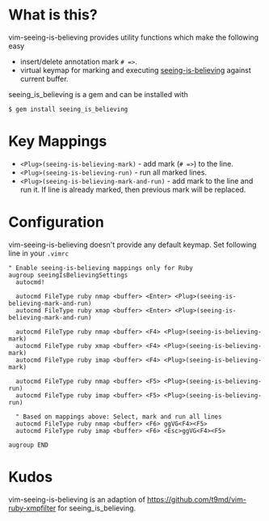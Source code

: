 What is this?
==================================
vim-seeing-is-believing provides utility functions which make the following easy

* insert/delete annotation mark `# =>`.
* virtual keymap for marking and executing [seeing-is-believing](https://github.com/JoshCheek/seeing_is_believing) against current buffer.

seeing_is_believing is a gem and can be installed with 

    $ gem install seeing_is_believing

Key Mappings
==================================

* `<Plug>(seeing-is-believing-mark)` - add mark (`# =>`) to the line.
* `<Plug>(seeing-is-believing-run)` - run all marked lines.
* `<Plug>(seeing-is-believing-mark-and-run)` - add mark to the line and run it.
  If line is already marked, then previous mark will be replaced.

Configuration
==================================
vim-seeing-is-believing doesn't provide any default keymap.
Set following line in your `.vimrc`

```vim
" Enable seeing-is-believing mappings only for Ruby
augroup seeingIsBelievingSettings
  autocmd!

  autocmd FileType ruby nmap <buffer> <Enter> <Plug>(seeing-is-believing-mark-and-run)
  autocmd FileType ruby xmap <buffer> <Enter> <Plug>(seeing-is-believing-mark-and-run)

  autocmd FileType ruby nmap <buffer> <F4> <Plug>(seeing-is-believing-mark)
  autocmd FileType ruby xmap <buffer> <F4> <Plug>(seeing-is-believing-mark)
  autocmd FileType ruby imap <buffer> <F4> <Plug>(seeing-is-believing-mark)

  autocmd FileType ruby nmap <buffer> <F5> <Plug>(seeing-is-believing-run)
  autocmd FileType ruby imap <buffer> <F5> <Plug>(seeing-is-believing-run)
  
  " Based on mappings above: Select, mark and run all lines
  autocmd FileType ruby nmap <buffer> <F6> ggVG<F4><F5>
  autocmd FileType ruby imap <buffer> <F6> <Esc>ggVG<F4><F5>

augroup END
```

Kudos
==================================
vim-seeing-is-believing is an adaption of https://github.com/t9md/vim-ruby-xmpfilter for seeing_is_believing.
